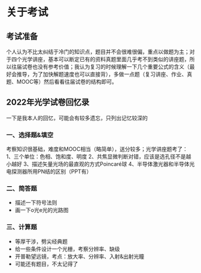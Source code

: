 # 关于考试
## 考试准备
个人认为不比太纠结于冷门的知识点，题目并不会很难很偏，重点以做题为主；对于四个光学讲座，基本可以断定已有的资料真题里面几乎考不到类似的讲座题，所以往届试卷也没有参考价值；我认为复习的时候理解一下几个重要公式的含义（最好会推导，为了加快解题速度也可以直接背），多做一点题（复习讲座、作业、真题、MOOC等）然后看看往届试卷的结构即可。
## 2022年光学试卷回忆录
一下是我本人的回忆，可能会有较多遗忘，只列出记忆较深的
### 一、选择题&填空
考察知识很基础，难度和MOOC相当（略简单），送分较多；光学讲座题考了：1、三个单位：色相、饱和度、明度 2、共焦显微判断对错，应该是选孔径不是越小越好 3、描述矢量光场的最直观的方式Poincaré球 4、半导体激光器和半导体光电探测器所用PN结的区别（PPT有）
### 二、简答题
- 描述一下符号法则
- 画一下o光e光的光路图
### 三、计算题
- 等厚干涉，劈尖经典题
- 给一些条件设计一个光栅，考察分辨率、缺级
- 开普勒望远镜，考点：放大率、分辨率、入射&出射光瞳
- 可能还有题目，不太记得了
